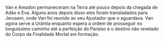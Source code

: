 ﻿Van e Amadon permaneceram na Terra até pouco depois da chegada de Adão e Eva. Alguns anos depois disso eles foram transladados para Jerusem, onde Van foi reunido ao seu Ajustador que o aguardava. Van agora serve a Urântia enquanto espera a ordem de prosseguir no longuíssimo caminho até a perfeição do Paraíso e o destino não revelado do Corpo da Finalidade Mortal em formação.